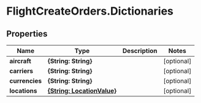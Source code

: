 # FlightCreateOrders.Dictionaries

## Properties

Name | Type | Description | Notes
------------ | ------------- | ------------- | -------------
**aircraft** | **{String: String}** |  | [optional] 
**carriers** | **{String: String}** |  | [optional] 
**currencies** | **{String: String}** |  | [optional] 
**locations** | [**{String: LocationValue}**](LocationValue.md) |  | [optional] 



